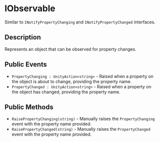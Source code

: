 # IObservable

Similar to `INotifyPropertyChanging` and `INotifyPropertyChanged` interfaces.

## Description

Represents an object that can be observed for property changes.

## Public Events

- `PropertyChanging : UnityAction<string>` - Raised when a property on the object is about to change, providing the property name.
- `PropertyChanged : UnityAction<string>` - Raised when a property on the object has changed, providing the property name.

## Public Methods

- `RaisePropertyChanging(string)` - Manually raises the `PropertyChanging` event with the property name provided.
- `RaisePropertyChanged(string)` - Manually raises the `PropertyChanged` event with the property name provided.

